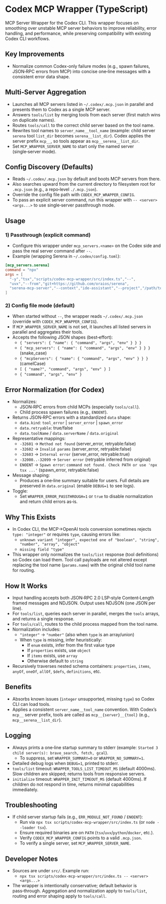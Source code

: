 # Codex MCP Wrapper (TypeScript)

MCP Server Wrapper for the Codex CLI. This wrapper focuses on smoothing over unstable MCP server behaviors to improve reliability, error handling, and performance, while preserving compatibility with existing Codex CLI workflows.

## Key Improvements
- Normalize common Codex-only failure modes (e.g., spawn failures, JSON‑RPC errors from MCP) into concise one‑line messages with a consistent error data shape.

## Multi‑Server Aggregation
- Launches all MCP servers listed in `~/.codex/.mcp.json` in parallel and presents them to Codex as a single MCP server.
- Answers `tools/list` by merging tools from each server (first match wins on duplicate names).
- Routes `tools/call` to the correct child server based on the tool name.
- Rewrites tool names to `server_name__tool_name` (example: child server `serena` tool `list_dir` becomes `serena__list_dir`). Codex applies the server prefix `mcp__`, so tools appear as `mcp__serena__list_dir`.
- Set `MCP_WRAPPER_SERVER_NAME` to start only the named server (single‑server mode).

## Config Discovery (Defaults)
- Reads `~/.codex/.mcp.json` by default and boots MCP servers from there.
- Also searches upward from the current directory to filesystem root for `.mcp.json` (e.g., a repo‑level `./.mcp.json`).
- Override the config file path with `CODEX_MCP_WRAPPER_CONFIG`.
- To pass an explicit server command, run this wrapper with `-- <server> <args...>` to use single‑server passthrough mode.

## Usage

### 1) Passthrough (explicit command)
- Configure this wrapper under `mcp_servers.<name>` on the Codex side and pass the real server command after `--`.
- Example (wrapping Serena in `~/.codex/config.toml`):

```toml
[mcp_servers.serena]
command = "npx"
args = [
  "-y","tsx","scripts/codex-mcp-wrapper/src/index.ts","--",
  "uvx","--from","git+https://github.com/oraios/serena",
  "serena-mcp-server","--context","ide-assistant","--project","/path/to/project"
]
```

### 2) Config file mode (default)
- When started without `--`, the wrapper reads `~/.codex/.mcp.json` (override with `CODEX_MCP_WRAPPER_CONFIG`).
- If `MCP_WRAPPER_SERVER_NAME` is not set, it launches all listed servers in parallel and aggregates their tools.
- Accepts the following JSON shapes (best‑effort):
  - `{ "servers": { "name": { "command", "args", "env" } } }`
  - `{ "mcp_servers": { "name": { "command", "args", "env" } } }` (snake_case)
  - `{ "mcpServers": { "name": { "command", "args", "env" } } }` (camelCase)
  - `[ { "name?", "command", "args", "env" } ]`
  - `{ "command", "args", "env" }`

## Error Normalization (for Codex)
- Normalizes:
  - JSON‑RPC errors from child MCPs (especially `tools/call`).
  - Child process spawn failures (e.g., `ENOENT`).
- Returns JSON‑RPC errors with a standardized `data` shape:
  - `data.kind`: `tool_error` | `server_error` | `spawn_error`
  - `data.retryable`: true/false
  - `data.toolName` / `data.serverName` / `data.original`
- Representative mappings:
  - `-32601` → `Method not found` (server_error, retryable:false)
  - `-32602` → `Invalid params` (server_error, retryable:false)
  - `-32603` → `Internal error` (server_error, retryable:true)
  - `-32000..-32099` → `Server error` (retryable inferred from original)
  - `ENOENT` → `Spawn error`: `command not found. Check PATH or use 'npx tsx ...'` (spawn_error, retryable:false)
- Message shaping:
  - Produces a one‑line summary suitable for users. Full details are preserved in `data.original` (enable `DEBUG=1` to see logs).
- Toggle:
  - Set `WRAPPER_ERROR_PASSTHROUGH=1` or `true` to disable normalization and return child errors as‑is.

## Why This Exists
- In Codex CLI, the MCP→OpenAI tools conversion sometimes rejects `type: "integer"` or requires `type`, causing errors like:
  - `unknown variant "integer", expected one of "boolean", "string", "number", "array", "object"`
  - `missing field "type"`
- This wrapper only normalizes the `tools/list` response (tool definitions) so Codex can load them. Tool call payloads are not altered except replacing the tool name (`params.name`) with the original child tool name for routing.

## How It Works
- Input handling accepts both JSON‑RPC 2.0 LSP‑style Content‑Length framed messages and NDJSON. Output uses NDJSON (one JSON per line).
- For `tools/list`, queries each server in parallel, merges the `tools` arrays, and returns a single response.
- For `tools/call`, routes to the child process mapped from the tool name.
- Normalization includes:
  - `"integer"` → `"number"` (also when `type` is an array/union)
  - When `type` is missing, infer heuristically:
    - If `enum` exists, infer from the first value type
    - If `properties` exists, use `object`
    - If `items` exists, use `array`
    - Otherwise default to `string`
- Recursively traverses nested schema containers: `properties`, `items`, `anyOf`, `oneOf`, `allOf`, `$defs`, `definitions`, etc.

## Benefits
- Absorbs known issues (`integer` unsupported, missing `type`) so Codex CLI can load tools.
- Applies a consistent `server_name__tool_name` convention. With Codex’s `mcp__` server prefix, tools are called as `mcp__{server}__{tool}` (e.g., `mcp__serena__list_dir`).

## Logging
- Always prints a one‑line startup summary to stderr (example: `Started 3 child server(s): brave_search, fetch, gcal`).
  - To suppress, set `WRAPPER_SUMMARY=0` or `WRAPPER_NO_SUMMARY=1`.
- Detailed debug logs when `DEBUG=1`, printed to stderr.
- `tools/list` timeout: `WRAPPER_TOOLS_LIST_TIMEOUT_MS` (default 4000ms). Slow children are skipped; returns tools from responsive servers.
- `initialize` timeout: `WRAPPER_INIT_TIMEOUT_MS` (default 4000ms). If children do not respond in time, returns minimal capabilities immediately.

## Troubleshooting
- If child server startup fails (e.g., `ERR_MODULE_NOT_FOUND` / `ENOENT`):
  - Run via `npx tsx scripts/codex-mcp-wrapper/src/index.ts` (or `node --loader tsx`).
  - Ensure required binaries are on `PATH` (`tsx`/`uvx`/`python`/`docker`, etc.).
  - Verify `CODEX_MCP_WRAPPER_CONFIG` points to a valid `.mcp.json`.
  - To verify a single server, set `MCP_WRAPPER_SERVER_NAME`.

## Developer Notes
- Sources are under `src/`. Example run:
  - `npx tsx scripts/codex-mcp-wrapper/src/index.ts -- <server> <args...>`
- The wrapper is intentionally conservative; default behavior is pass‑through. Aggregation and normalization apply to `tools/list`, routing and error shaping apply to `tools/call`.
